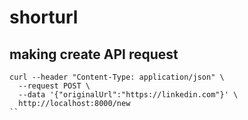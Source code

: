 # shorturl

## making create API request
```
curl --header "Content-Type: application/json" \
  --request POST \
  --data '{"originalUrl":"https://linkedin.com"}' \
  http://localhost:8000/new
``
